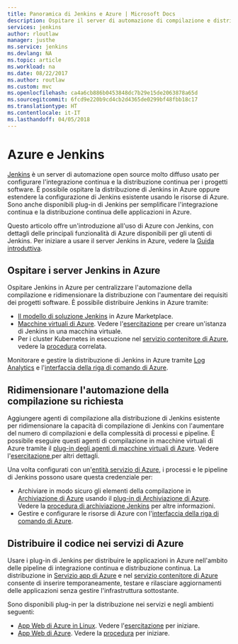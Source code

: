 ```yaml
---
title: Panoramica di Jenkins e Azure | Microsoft Docs
description: Ospitare il server di automazione di compilazione e distribuzione Jenkins in Azure e usare le risorse di calcolo e archiviazione di Azure per estendere le pipeline di integrazione continua e distribuzione continua (CI/CD).
services: jenkins
author: rloutlaw
manager: justhe
ms.service: jenkins
ms.devlang: NA
ms.topic: article
ms.workload: na
ms.date: 08/22/2017
ms.author: routlaw
ms.custom: mvc
ms.openlocfilehash: ca4a6cb886b0453848dc7b29e15de2063878a65d
ms.sourcegitcommit: 6fcd9e220b9cd4cb2d4365de0299bf48fbb18c17
ms.translationtype: HT
ms.contentlocale: it-IT
ms.lasthandoff: 04/05/2018
---
```

# <a name="azure-and-jenkins"></a>Azure e Jenkins

[Jenkins](https://jenkins.io/) è un server di automazione open source molto diffuso usato per configurare l'integrazione continua e la distribuzione continua per i progetti software. È possibile ospitare la distribuzione di Jenkins in Azure oppure estendere la configurazione di Jenkins esistente usando le risorse di Azure. Sono anche disponibili plug-in di Jenkins per semplificare l'integrazione continua e la distribuzione continua delle applicazioni in Azure.

Questo articolo offre un'introduzione all'uso di Azure con Jenkins, con dettagli delle principali funzionalità di Azure disponibili per gli utenti di Jenkins. Per iniziare a usare il server Jenkins in Azure, vedere la [Guida introduttiva](install-jenkins-solution-template.md).

## <a name="host-your-jenkins-servers-in-azure"></a>Ospitare i server Jenkins in Azure

Ospitare Jenkins in Azure per centralizzare l'automazione della compilazione e ridimensionare la distribuzione con l'aumentare dei requisiti dei progetti software. È possibile distribuire Jenkins in Azure tramite:
 
- [Il modello di soluzione Jenkins](install-jenkins-solution-template.md) in Azure Marketplace.
- [Macchine virtuali di Azure](/azure/virtual-machines/linux/overview). Vedere l'[esercitazione](/azure/virtual-machines/linux/tutorial-jenkins-github-docker-cicd) per creare un'istanza di Jenkins in una macchina virtuale.
- Per i cluster Kubernetes in esecuzione nel [servizio contenitore di Azure](/azure/container-service/kubernetes/container-service-kubernetes-walkthrough), vedere la [procedura](/azure/container-service/kubernetes/container-service-kubernetes-jenkins) correlata.

Monitorare e gestire la distribuzione di Jenkins in Azure tramite [Log Analytics](/azure/log-analytics/log-analytics-overview) e l'[interfaccia della riga di comando di Azure](/cli/azure).

## <a name="scale-your-build-automation-on-demand"></a>Ridimensionare l'automazione della compilazione su richiesta

Aggiungere agenti di compilazione alla distribuzione di Jenkins esistente per ridimensionare la capacità di compilazione di Jenkins con l'aumentare del numero di compilazioni e della complessità di processi e pipeline. È possibile eseguire questi agenti di compilazione in macchine virtuali di Azure tramite il [plug-in degli agenti di macchine virtuali di Azure](jenkins-azure-vm-agents.md). Vedere l'[esercitazione ](/azure/jenkins/jenkins-azure-vm-agents) per altri dettagli.

Una volta configurati con un'[entità servizio di Azure](/azure/azure-resource-manager/resource-group-overview), i processi e le pipeline di Jenkins possono usare questa credenziale per:

- Archiviare in modo sicuro gli elementi della compilazione in [Archiviazione di Azure](/azure/storage/common/storage-introduction) usando il [plug-in di Archiviazione di Azure](https://plugins.jenkins.io/windows-azure-storage). Vedere la [procedura di archiviazione Jenkins](/azure/storage/common/storage-java-jenkins-continuous-integration-solution) per altre informazioni.
- Gestire e configurare le risorse di Azure con l'[interfaccia della riga di comando di Azure](/azure/jenkins/execute-cli-jenkins-pipeline).

## <a name="deploy-your-code-into-azure-services"></a>Distribuire il codice nei servizi di Azure

Usare i plug-in di Jenkins per distribuire le applicazioni in Azure nell'ambito delle pipeline di integrazione continua e distribuzione continua. La distribuzione in [Servizio app di Azure](/azure/app-service/) e nel [servizio contenitore di Azure](/azure/container-service/kubernetes/) consente di inserire temporaneamente, testare e rilasciare aggiornamenti delle applicazioni senza gestire l'infrastruttura sottostante.

 Sono disponibili plug-in per la distribuzione nei servizi e negli ambienti seguenti:

- [App Web di Azure in Linux](/azure/app-service/containers/app-service-linux-intro). Vedere l'[esercitazione](java-deploy-webapp-tutorial.md) per iniziare.
- [App Web di Azure](/azure/app-service/app-service-web-overview). Vedere la [procedura](deploy-Jenkins-app-service-plugin.md) per iniziare.

